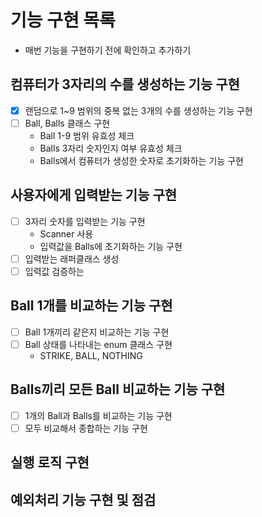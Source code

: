 # 기능 구현 목록

- 매번 기능을 구현하기 전에 확인하고 추가하기

## 컴퓨터가 3자리의 수를 생성하는 기능 구현

- [x] 랜덤으로 1~9 범위의 중복 없는 3개의 수를 생성하는 기능 구현
- [ ] Ball, Balls 클래스 구현
    - Ball 1-9 범위 유효성 체크
    - Balls 3자리 숫자인지 여부 유효성 체크
    - Balls에서 컴퓨터가 생성한 숫자로 초기화하는 기능 구현

## 사용자에게 입력받는 기능 구현

- [ ] 3자리 숫자를 입력받는 기능 구현
    - Scanner 사용
    - 입력값을 Balls에 초기화하는 기능 구현
- [ ] 입력받는 래퍼클래스 생성
- [ ] 입력값 검증하는

## Ball 1개를 비교하는 기능 구현

- [ ] Ball 1개끼리 같은지 비교하는 기능 구현
- [ ] Ball 상태를 나타내는 enum 클래스 구현
    - STRIKE, BALL, NOTHING

## Balls끼리 모든 Ball 비교하는 기능 구현

- [ ] 1개의 Ball과 Balls를 비교하는 기능 구현
- [ ] 모두 비교해서 종합하는 기능 구현

## 실행 로직 구현

## 예외처리 기능 구현 및 점검